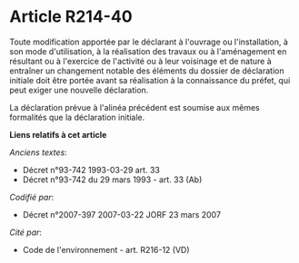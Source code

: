 # Article R214-40

Toute modification apportée par le déclarant à l'ouvrage ou l'installation, à son mode d'utilisation, à la réalisation des
travaux ou à l'aménagement en résultant ou à l'exercice de l'activité ou à leur voisinage et de nature à entraîner un
changement notable des éléments du dossier de déclaration initiale doit être portée avant sa réalisation à la connaissance du
préfet, qui peut exiger une nouvelle déclaration.

La déclaration prévue à l'alinéa précédent est soumise aux mêmes formalités que la déclaration initiale.

**Liens relatifs à cet article**

_Anciens textes_:

  - Décret n°93-742 1993-03-29 art. 33
  - Décret n°93-742 du 29 mars 1993 - art. 33 (Ab)

_Codifié par_:

  - Décret n°2007-397 2007-03-22 JORF 23 mars 2007

_Cité par_:

  - Code de l'environnement - art. R216-12 (VD)
